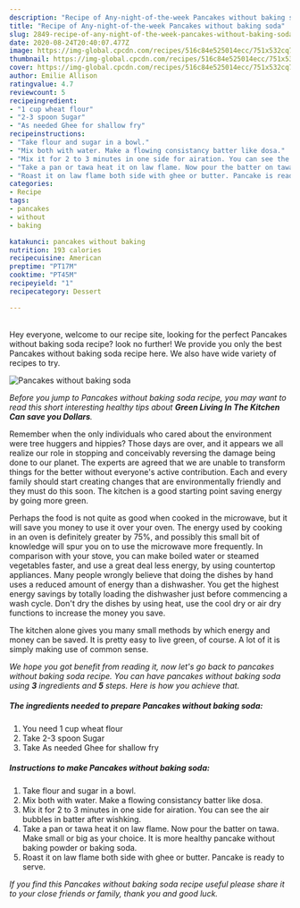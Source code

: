 ```yaml
---
description: "Recipe of Any-night-of-the-week Pancakes without baking soda"
title: "Recipe of Any-night-of-the-week Pancakes without baking soda"
slug: 2849-recipe-of-any-night-of-the-week-pancakes-without-baking-soda
date: 2020-08-24T20:40:07.477Z
image: https://img-global.cpcdn.com/recipes/516c84e525014ecc/751x532cq70/pancakes-without-baking-soda-recipe-main-photo.jpg
thumbnail: https://img-global.cpcdn.com/recipes/516c84e525014ecc/751x532cq70/pancakes-without-baking-soda-recipe-main-photo.jpg
cover: https://img-global.cpcdn.com/recipes/516c84e525014ecc/751x532cq70/pancakes-without-baking-soda-recipe-main-photo.jpg
author: Emilie Allison
ratingvalue: 4.7
reviewcount: 5
recipeingredient:
- "1 cup wheat flour"
- "2-3 spoon Sugar"
- "As needed Ghee for shallow fry"
recipeinstructions:
- "Take flour and sugar in a bowl."
- "Mix both with water. Make a flowing consistancy batter like dosa."
- "Mix it for 2 to 3 minutes in one side for airation. You can see the air bubbles in batter after wishking."
- "Take a pan or tawa heat it on law flame. Now pour the batter on tawa. Make small or big as your choice. It is more healthy pancake without baking powder or baking soda."
- "Roast it on law flame both side with ghee or butter. Pancake is ready to serve."
categories:
- Recipe
tags:
- pancakes
- without
- baking

katakunci: pancakes without baking 
nutrition: 193 calories
recipecuisine: American
preptime: "PT17M"
cooktime: "PT45M"
recipeyield: "1"
recipecategory: Dessert

---
```

<br>
Hey everyone, welcome to our recipe site, looking for the perfect Pancakes without baking soda recipe? look no further! We provide you only the best Pancakes without baking soda recipe here. We also have wide variety of recipes to try.
<br>


![Pancakes without baking soda](https://img-global.cpcdn.com/recipes/516c84e525014ecc/751x532cq70/pancakes-without-baking-soda-recipe-main-photo.jpg)

<i>Before you jump to Pancakes without baking soda recipe, you may want to read this short interesting healthy tips about 
<strong>Green Living In The Kitchen Can save you Dollars</strong>.</i>
</br>

Remember when the only individuals who cared about the environment were tree huggers and hippies? Those days are over, and it appears we all realize our role in stopping and conceivably reversing the damage being done to our planet. The experts are agreed that we are unable to transform things for the better without everyone's active contribution. Each and every family should start creating changes that are environmentally friendly and they must do this soon. The kitchen is a good starting point saving energy by going more green.

Perhaps the food is not quite as good when cooked in the microwave, but it will save you money to use it over your oven. The energy used by cooking in an oven is definitely greater by 75%, and possibly this small bit of knowledge will spur you on to use the microwave more frequently. In comparison with your stove, you can make boiled water or steamed vegetables faster, and use a great deal less energy, by using countertop appliances. Many people wrongly believe that doing the dishes by hand uses a reduced amount of energy than a dishwasher. You get the highest energy savings by totally loading the dishwasher just before commencing a wash cycle. Don't dry the dishes by using heat, use the cool dry or air dry functions to increase the money you save.

The kitchen alone gives you many small methods by which energy and money can be saved. It is pretty easy to live green, of course. A lot of it is simply making use of common sense.


<i>We hope you got benefit from reading it, now let's go back to pancakes without baking soda recipe. You can have pancakes without baking soda using <strong>3</strong> ingredients and <strong>5</strong> steps. Here is how you achieve that.
</i>

##### The ingredients needed to prepare Pancakes without baking soda:

1. You need 1 cup wheat flour
1. Take 2-3 spoon Sugar
1. Take As needed Ghee for shallow fry


##### Instructions to make Pancakes without baking soda:

1. Take flour and sugar in a bowl.
1. Mix both with water. Make a flowing consistancy batter like dosa.
1. Mix it for 2 to 3 minutes in one side for airation. You can see the air bubbles in batter after wishking.
1. Take a pan or tawa heat it on law flame. Now pour the batter on tawa. Make small or big as your choice. It is more healthy pancake without baking powder or baking soda.
1. Roast it on law flame both side with ghee or butter. Pancake is ready to serve.


<i>If you find this Pancakes without baking soda recipe useful please share it to your close friends or family, thank you and good luck.</i>
